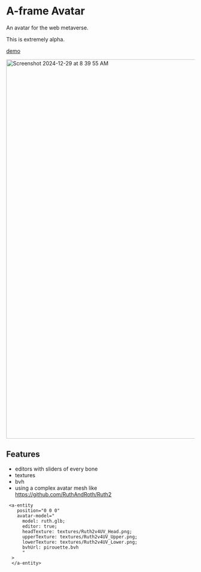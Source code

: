 # A-frame Avatar

An avatar for the web metaverse.

This is extremely alpha.

[demo](https://richardanaya.github.io/aframe-avatar/)

<img width="1011" alt="Screenshot 2024-12-29 at 8 39 55 AM" src="https://github.com/user-attachments/assets/fdea057d-fb8d-4d2e-b730-466cee54b274" />


## Features
* editors with sliders of every bone
* textures
* bvh
* using a complex avatar mesh like https://github.com/RuthAndRoth/Ruth2

```
 <a-entity
    position="0 0 0"
    avatar-model="
      model: ruth.glb;
      editor: true;
      headTexture: textures/Ruth2v4UV_Head.png;
      upperTexture: textures/Ruth2v4UV_Upper.png;
      lowerTexture: textures/Ruth2v4UV_Lower.png;
      bvhUrl: pirouette.bvh
      "
  >
  </a-entity>
```
